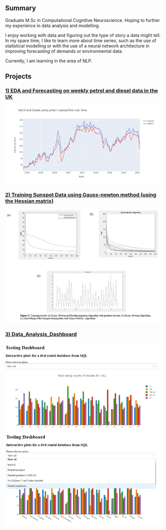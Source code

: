 ## Summary

Graduate M.Sc in Computational Cognitive Neuroscience. Hoping to further my experience in data analysis and modelling.

I enjoy working with data and figuring out the type of story a data might tell. In my spare time, I like to learn more about time series, such as the use of statistical modelling or with the use of a neural network architecture in improving forecasting of demands or environmental data.

Currently, I am learning in the area of NLP.

## Projects

### <a href="https://nyanonyan.github.io/-EDA-and-Forecasting-on-weekly-petrol-and-diesel-data/">1) EDA and Forecasting on weekly petrol and diesel data in the UK</a>

<img src="images/Petrol and Diesel pump price graph.JPG" width="650">


### <a href="https://nyanonyan.github.io/Gauss-Newton-Method-Algorithm/">2) Training Sunspot Data using Gauss-newton method (using the Hessian matrix)</a>

<img src="/images/Final_results.jpg" width="650">


### <a href="https://nyanonyan.github.io/Data_Analysis_Dashboard/">3) Data_Analysis_Dashboard</a>


<img src="/images/dashboard_pic.jpg" width="650">



